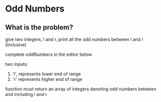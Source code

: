 # Odd Numbers

## What is the problem?

give two integers, l and r, print all the odd numbers between l and r (inclusive)

complete oddNumbers in the editor below

two inputs:

1. 'l', represents lower end of range
2. 'r' represents higher end of range

function must return an array of integers denoting odd numbers between and including l and r
